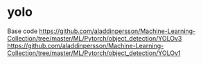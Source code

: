 # yolo
Base code 
https://github.com/aladdinpersson/Machine-Learning-Collection/tree/master/ML/Pytorch/object_detection/YOLOv3   
https://github.com/aladdinpersson/Machine-Learning-Collection/tree/master/ML/Pytorch/object_detection/YOLOv1
